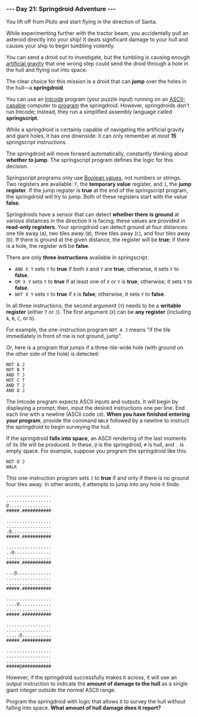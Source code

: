 ### --- Day 21: Springdroid Adventure ---

You lift off from Pluto and start flying in the direction of Santa.

While experimenting further with the tractor beam, you accidentally pull an
asteroid directly into your ship! It deals significant damage to your hull
and causes your ship to begin tumbling violently.

You can send a droid out to investigate, but the tumbling is causing enough
[artificial gravity](https://en.wikipedia.org/wiki/Artificial_gravity) that one wrong step could send the droid through a hole
in the hull and flying out into space.

The clear choice for this mission is a droid that can **jump** over the holes
in the hull—a **springdroid**.

You can use an [Intcode](https://adventofcode.com/2019/day/9) program (your puzzle input) running on an
[ASCII-capable](https://adventofcode.com/2019/day/17) computer to [program](https://en.wikipedia.org/wiki/Programmable_read-only_memory) the springdroid. However, springdroids
don't run Intcode; instead, they run a simplified assembly language called
**springscript**.

While a springdroid is certainly capable of navigating the artificial
gravity and giant holes, it has one downside: it can only remember at most
**15** springscript instructions.

The springdroid will move forward automatically, constantly thinking about
**whether to jump**. The springscript program defines the logic for this
decision.

Springscript programs only use [Boolean values](), not numbers or strings. Two
registers are available: `T`, the **temporary value** register, and `J`, the **jump
register**. If the jump register is **true** at the end of the springscript
program, the springdroid will try to jump. Both of these registers start
with the value **false**.

Springdroids have a sensor that can detect **whether there is ground** at
various distances in the direction it is facing; these values are provided
in **read-only registers**. Your springdroid can detect ground at four
distances: one tile away (`A`), two tiles away (`B`), three tiles away (`C`), and
four tiles away (`D`). If there is ground at the given distance, the register
will be **true**; if there is a hole, the register will be **false**.

There are only **three instructions** available in springscript:

- `AND X Y` sets `Y` to **true** if both `X` and `Y` are **true**; otherwise, it sets `Y`
  to **false**.
- `OR X Y` sets `Y` to **true** if at least one of `X` or `Y` is **true**; otherwise, it
  sets `Y` to **false**.
- `NOT X Y` sets `Y` to **true** if `X` is **false**; otherwise, it sets `Y` to **false**.

In all three instructions, the second argument (`Y`) needs to be a **writable
register** (either `T` or `J`). The first argument (`X`) can be **any register**
(including `A`, `B`, `C`, or `D`).

For example, the one-instruction program `NOT A J` means "if the tile
immediately in front of me is not ground, jump".

Or, here is a program that jumps if a three-tile-wide hole (with ground on
the other side of the hole) is detected:

```
NOT A J
NOT B T
AND T J
NOT C T
AND T J
AND D J
```

The Intcode program expects ASCII inputs and outputs. It will begin by
displaying a prompt; then, input the desired instructions one per line. End
each line with a newline (ASCII code `10`). **When you have finished entering
your program**, provide the command `WALK` followed by a newline to instruct
the springdroid to begin surveying the hull.

If the springdroid **falls into space**, an ASCII rendering of the last moments
of its life will be produced. In these, `@` is the springdroid, `#` is hull,
and `.` is empty space. For example, suppose you program the springdroid like
this:

```
NOT D J
WALK
```

This one-instruction program sets `J` to **true** if and only if there is no
ground four tiles away. In other words, it attempts to jump into any hole
it finds:

```
.................
.................
@................
#####.###########

.................
.................
.@...............
#####.###########

.................
..@..............
.................
#####.###########

...@.............
.................
.................
#####.###########

.................
....@............
.................
#####.###########

.................
.................
.....@...........
#####.###########

.................
.................
.................
#####@###########
```

However, if the springdroid successfully makes it across, it will use an
output instruction to indicate the **amount of damage to the hull** as a single
giant integer outside the normal ASCII range.

Program the springdroid with logic that allows it to survey the hull
without falling into space. **What amount of hull damage does it report?**
